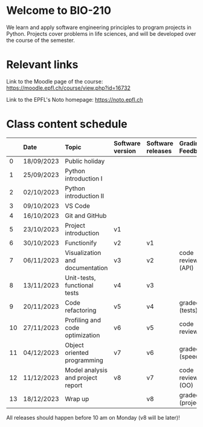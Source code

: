 # Welcome to BIO-210

We learn and apply software engineering principles to program projects in Python. Projects cover problems in life sciences, and will be developed over the course of the semester.

# Relevant links

Link to the Moodle page of the course: https://moodle.epfl.ch/course/view.php?id=16732

Link to the EPFL's Noto homepage: https://noto.epfl.ch

# Class content schedule


|	          	|	Date	    |	Topic	| Software version | Software releases |  Grading / Feedback |
| :---        |    :---  |    :--- | :--- | :--- | :--- |
|	0	|	18/09/2023	|	Public holiday	|
|	1	|	25/09/2023	|	Python introduction I	|
|	2	|	02/10/2023	|	Python introduction II	|
|	3	|	09/10/2023	|	VS Code |
|	4	|	16/10/2023	|	Git	and GitHub |
|	5	|	23/10/2023	|	Project introduction	| v1 | |
|	6	|	30/10/2023	|	Functionify	| v2 | v1 |  |
|	7	|	06/11/2023	|	Visualization and documentation	| v3 | v2 | code review (API) |
|	8	|	13/11/2023	|	Unit-tests, functional tests	| v4 | v3 | |
|	9	|	20/11/2023	|	Code refactoring	| v5 | v4 | graded (tests) |
|	10	|	27/11/2023	|	Profiling and code optimization	| v6 | v5 | code review  |
|	11	|	04/12/2023	|	Object oriented programming	| v7 | v6 | graded (speed)|
|	12	|	11/12/2023	|	Model analysis and project report | v8 | v7 | code review (OO) |
|	13	|	18/12/2023	|	Wrap up	|  | v8 | graded (project) |

All releases should happen before 10 am on Monday (v8 will be later)!
